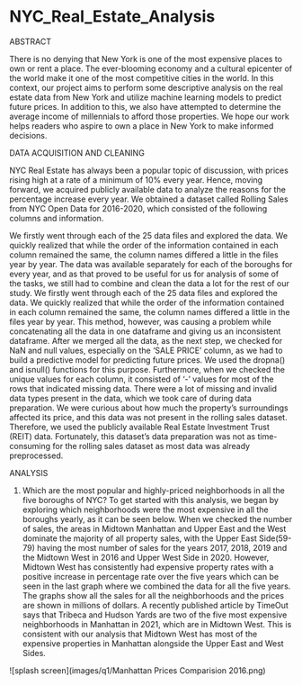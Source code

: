 # NYC_Real_Estate_Analysis

ABSTRACT

There is no denying that New York is one of the most expensive places to
own or rent a place. The ever-blooming economy and a cultural epicenter of
the world make it one of the most competitive cities in the world. In this
context, our project aims to perform some descriptive analysis on the real
estate data from New York and utilize machine learning models to predict
future prices. In addition to this, we also have attempted to determine the
average income of millennials to afford those properties. We hope our work
helps readers who aspire to own a place in New York to make informed
decisions.

DATA ACQUISITION AND CLEANING

NYC Real Estate has always been a popular topic of discussion, with prices
rising high at a rate of a minimum of 10% every year. Hence, moving
forward, we acquired publicly available data to analyze the reasons for the
percentage increase every year. We obtained a dataset called Rolling Sales
from NYC Open Data for 2016-2020, which consisted of the following
columns and information.

We firstly went through each of the 25 data files and explored the data. We
quickly realized that while the order of the information contained in each
column remained the same, the column names differed a little in the files year
by year. The data was available separately for each of the boroughs for every
year, and as that proved to be useful for us for analysis of some of the tasks,
we still had to combine and clean the data a lot for the rest of our study. We
firstly went through each of the 25 data files and explored the data. We
quickly realized that while the order of the information contained in each
column remained the same, the column names differed a little in the files year
by year. This method, however, was causing a problem while concatenating
all the data in one dataframe and giving us an inconsistent dataframe.
After we merged all the data, as the next step, we checked for NaN and null
values, especially on the ‘SALE PRICE’ column, as we had to build a
predictive model for predicting future prices. We used the dropna() and
isnull() functions for this purpose. Furthermore, when we checked the unique
values for each column, it consisted of ‘-’ values for most of the rows that
indicated missing data. There were a lot of missing and invalid data types
present in the data, which we took care of during data preparation.
We were curious about how much the property’s surroundings affected its
price, and this data was not present in the rolling sales dataset. Therefore, we
used the publicly available Real Estate Investment Trust (REIT) data.
Fortunately, this dataset’s data preparation was not as time-consuming for the
rolling sales dataset as most data was already preprocessed.

ANALYSIS

1. Which are the most popular and highly-priced neighborhoods in all
the five boroughs of NYC?
To get started with this analysis, we began by exploring which neighborhoods
were the most expensive in all the boroughs yearly, as it can be seen below.
When we checked the number of sales, the areas in Midtown Manhattan and
Upper East and the West dominate the majority of all property sales, with the
Upper East Side(59-79) having the most number of sales for the years 2017,
2018, 2019 and the Midtown West in 2016 and Upper West Side in 2020.
However, Midtown West has consistently had expensive property rates with a
positive increase in percentage rate over the five years which can be seen in
the last graph where we combined the data for all the five years. The graphs
show all the sales for all the neighborhoods and the prices are shown in
millions of dollars. A recently published article by TimeOut says that Tribeca
and Hudson Yards are two of the five most expensive neighborhoods in
Manhattan in 2021, which are in Midtown West. This is consistent with our
analysis that Midtown West has most of the expensive properties in
Manhattan alongside the Upper East and West Sides.

![splash screen](images/q1/Manhattan Prices Comparision 2016.png)

